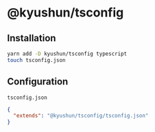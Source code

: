 # @kyushun/tsconfig

## Installation
```bash
yarn add -D kyushun/tsconfig typescript
touch tsconfig.json
```

## Configuration
`tsconfig.json`
```json
{
  "extends": "@kyushun/tsconfig/tsconfig.json"
}
```

